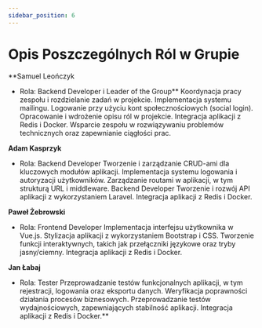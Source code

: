 ```yaml
---
sidebar_position: 6
---
```


# Opis Poszczególnych Ról w Grupie

**Samuel Leończyk
- Rola: Backend Developer i Leader of the Group**
Koordynacja pracy zespołu i rozdzielanie zadań w projekcie.
Implementacja systemu mailingu.
Logowanie przy użyciu kont społecznościowych (social login).
Opracowanie i wdrożenie opisu ról w projekcie.
Integracja aplikacji z Redis i Docker.
Wsparcie zespołu w rozwiązywaniu problemów technicznych oraz zapewnianie ciągłości prac.


**Adam Kasprzyk**
- Rola: Backend Developer
Tworzenie i zarządzanie CRUD-ami dla kluczowych modułów aplikacji.
Implementacja systemu logowania i autoryzacji użytkowników.
Zarządzanie routami w aplikacji, w tym strukturą URL i middleware.
Backend Developer
Tworzenie i rozwój API aplikacji z wykorzystaniem Laravel.
Integracja aplikacji z Redis i Docker.

**Paweł Żebrowski**
- Rola: Frontend Developer
Implementacja interfejsu użytkownika w Vue.js.
Stylizacja aplikacji z wykorzystaniem Bootstrap i CSS.
Tworzenie funkcji interaktywnych, takich jak przełączniki językowe oraz tryby jasny/ciemny.
Integracja aplikacji z Redis i Docker.

**Jan Łabaj**
- Rola: Tester
Przeprowadzanie testów funkcjonalnych aplikacji, w tym rejestracji, logowania oraz eksportu danych.
Weryfikacja poprawności działania procesów biznesowych.
Przeprowadzanie testów wydajnościowych, zapewniających stabilność aplikacji.
Integracja aplikacji z Redis i Docker.**

